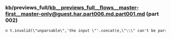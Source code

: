 ### kb/previews_full/kb__previews_full__flows__master-first__master-only@guest.har.part006.md.part001.md (part 002)

```md
n t.invalid(\"unparsable\",'the input \"'.concat(e,\"\\\" can't be parsed as ISO 8601\"))}sta
```

```
